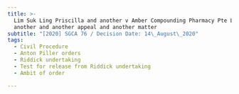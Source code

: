 ```yaml
---
title: >-
  Lim Suk Ling Priscilla and another v Amber Compounding Pharmacy Pte Ltd and
  another and another appeal and another matter
subtitle: "[2020] SGCA 76 / Decision Date: 14\_August\_2020"
tags:
  - Civil Procedure
  - Anton Piller orders
  - Riddick undertaking
  - Test for release from Riddick undertaking
  - Ambit of order

---
```

